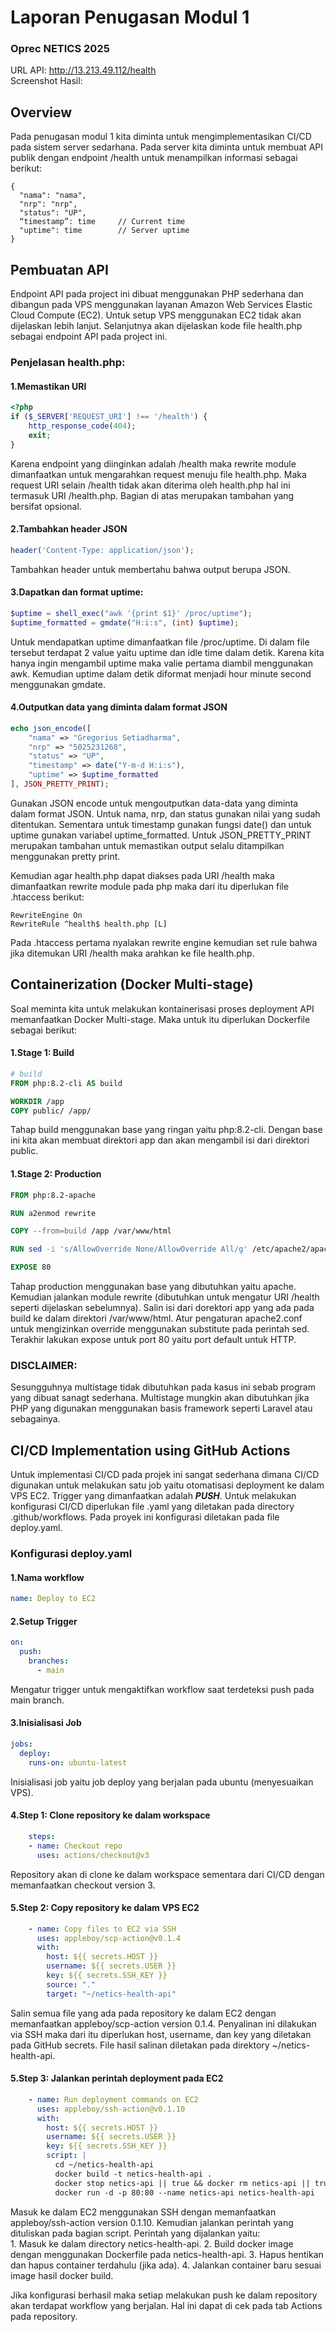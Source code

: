 # Laporan Penugasan Modul 1
### Oprec NETICS 2025

URL API: http://13.213.49.112/health  
Screenshot Hasil:  



## Overview

Pada penugasan modul 1 kita diminta untuk mengimplementasikan CI/CD pada sistem server sedarhana. Pada server kita diminta untuk membuat API publik dengan endpoint /health untuk menampilkan informasi sebagai berikut:  
```
{
  "nama": "nama",
  "nrp": "nrp",
  "status": "UP",
  “timestamp”: time	    // Current time
  "uptime": time		// Server uptime
}
```

## Pembuatan API
Endpoint API pada project ini dibuat menggunakan PHP sederhana dan dibangun pada VPS menggunakan layanan Amazon Web Services Elastic Cloud Compute (EC2). Untuk setup VPS menggunakan EC2 tidak akan dijelaskan lebih lanjut. Selanjutnya akan dijelaskan kode file health.php sebagai endpoint API pada project ini.


### Penjelasan health.php:

#### 1.Memastikan URI
```php
<?php
if ($_SERVER['REQUEST_URI'] !== '/health') {
    http_response_code(404);
    exit;
}
```
Karena endpoint yang diinginkan adalah /health maka rewrite module dimanfaatkan untuk mengarahkan request menuju file health.php. Maka request URI selain /health tidak akan diterima oleh health.php hal ini termasuk URI /health.php. Bagian di atas merupakan tambahan yang bersifat opsional.  

#### 2.Tambahkan header JSON
```php
header('Content-Type: application/json');
```
Tambahkan header untuk membertahu bahwa output berupa JSON.  

#### 3.Dapatkan dan format uptime:
```php
$uptime = shell_exec("awk '{print $1}' /proc/uptime");
$uptime_formatted = gmdate("H:i:s", (int) $uptime);
```
Untuk mendapatkan uptime dimanfaatkan file /proc/uptime. Di dalam file tersebut terdapat 2 value yaitu uptime dan idle time dalam detik. Karena kita hanya ingin mengambil uptime maka valie pertama diambil menggunakan awk. Kemudian uptime dalam detik diformat menjadi hour minute second menggunakan gmdate.  

#### 4.Outputkan data yang diminta dalam format JSON
```php
echo json_encode([
    "nama" => "Gregorius Setiadharma",
    "nrp" => "5025231268",
    "status" => "UP",
    "timestamp" => date("Y-m-d H:i:s"),
    "uptime" => $uptime_formatted
], JSON_PRETTY_PRINT);
```
Gunakan JSON encode untuk mengoutputkan data-data yang diminta dalam format JSON. Untuk nama, nrp, dan status gunakan nilai yang sudah ditentukan. Sementara untuk timestamp gunakan fungsi date() dan untuk uptime gunakan variabel uptime_formatted. Untuk JSON_PRETTY_PRINT merupakan tambahan untuk memastikan output selalu ditampilkan menggunakan pretty print.  
  
Kemudian agar health.php dapat diakses pada URI /health maka dimanfaatkan rewrite module pada php maka dari itu diperlukan file .htaccess berikut:
```
RewriteEngine On
RewriteRule ^health$ health.php [L]
```
Pada .htaccess pertama nyalakan rewrite engine kemudian set rule bahwa jika ditemukan URI /health maka arahkan ke file health.php.  
  
## Containerization (Docker Multi-stage)
Soal meminta kita untuk melakukan kontainerisasi proses deployment API memanfaatkan Docker Multi-stage. Maka untuk itu diperlukan Dockerfile sebagai berikut:  
#### 1.Stage 1: Build
```Dockerfile
# build
FROM php:8.2-cli AS build

WORKDIR /app
COPY public/ /app/
```
Tahap build menggunakan base yang ringan yaitu php:8.2-cli. Dengan base ini kita akan membuat direktori app dan akan mengambil isi dari direktori public.

#### 1.Stage 2: Production
```Dockerfile
FROM php:8.2-apache

RUN a2enmod rewrite

COPY --from=build /app /var/www/html

RUN sed -i 's/AllowOverride None/AllowOverride All/g' /etc/apache2/apache2.conf

EXPOSE 80
```
Tahap production menggunakan base yang dibutuhkan yaitu apache. Kemudian jalankan module rewrite (dibutuhkan untuk mengatur URI /health seperti dijelaskan sebelumnya). Salin isi dari dorektori app yang ada pada build ke dalam direktori /var/www/html. Atur pengaturan apache2.conf untuk mengizinkan override menggunakan substitute pada perintah sed. Terakhir lakukan expose untuk port 80 yaitu port default untuk HTTP.  

### DISCLAIMER:
Sesungguhnya multistage tidak dibutuhkan pada kasus ini sebab program yang dibuat sanagt sederhana. Multistage mungkin akan dibutuhkan jika PHP yang digunakan menggunakan basis framework seperti Laravel atau sebagainya.  

## CI/CD Implementation using GitHub Actions
Untuk implementasi CI/CD pada projek ini sangat sederhana dimana CI/CD digunakan untuk melakukan satu job yaitu otomatisasi deployment ke dalam VPS EC2. Trigger yang dimanfaatkan adalah __*PUSH*__. Untuk melakukan konfigurasi CI/CD diperlukan file .yaml yang diletakan pada directory .github/workflows. Pada proyek ini konfigurasi diletakan pada file deploy.yaml.

### Konfigurasi deploy.yaml
#### 1.Nama workflow
```yaml
name: Deploy to EC2
```

#### 2.Setup Trigger
```yaml
on:
  push:
    branches:
      - main
```
Mengatur trigger untuk mengaktifkan workflow saat terdeteksi push pada main branch.  

#### 3.Inisialisasi Job
```yaml
jobs:
  deploy:
    runs-on: ubuntu-latest
```
Inisialisasi job yaitu job deploy yang berjalan pada ubuntu (menyesuaikan VPS).  

#### 4.Step 1: Clone repository ke dalam workspace
```yaml
    steps:
    - name: Checkout repo
      uses: actions/checkout@v3
```
Repository akan di clone ke dalam workspace sementara dari CI/CD dengan memanfaatkan checkout version 3.  

#### 5.Step 2: Copy repository ke dalam VPS EC2
```yaml
    - name: Copy files to EC2 via SSH
      uses: appleboy/scp-action@v0.1.4
      with:
        host: ${{ secrets.HOST }}
        username: ${{ secrets.USER }}
        key: ${{ secrets.SSH_KEY }}
        source: "."
        target: "~/netics-health-api"
```
Salin semua file yang ada pada repository ke dalam EC2 dengan memanfaatkan appleboy/scp-action version 0.1.4. Penyalinan ini dilakukan via SSH maka dari itu diperlukan host, username, dan key yang diletakan pada GitHub secrets. File hasil salinan diletakan pada direktory ~/netics-health-api.  

#### 5.Step 3: Jalankan perintah deployment pada EC2
```yaml
    - name: Run deployment commands on EC2
      uses: appleboy/ssh-action@v0.1.10
      with:
        host: ${{ secrets.HOST }}
        username: ${{ secrets.USER }}
        key: ${{ secrets.SSH_KEY }}
        script: |
          cd ~/netics-health-api
          docker build -t netics-health-api .
          docker stop netics-api || true && docker rm netics-api || true
          docker run -d -p 80:80 --name netics-api netics-health-api
```
Masuk ke dalam EC2 menggunakan SSH dengan memanfaatkan appleboy/ssh-action version 0.1.10. Kemudian jalankan perintah yang dituliskan pada bagian script. Perintah yang dijalankan yaitu:  
    1. Masuk ke dalam directory netics-health-api.
    2. Build docker image dengan menggunakan Dockerfile pada netics-health-api.
    3. Hapus hentikan dan hapus container terdahulu (jika ada).
    4. Jalankan container baru sesuai image hasil docker build.
  
Jika konfigurasi berhasil maka setiap melakukan push ke dalam repository akan terdapat workflow yang berjalan. Hal ini dapat di cek pada tab Actions pada repository.  

